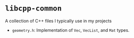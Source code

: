 # `libcpp-common`

A collection of C++ files I typically use in my projects

* `geometry.h`: Implementation of `Vec`, `VecList`, and `Mat` types.
